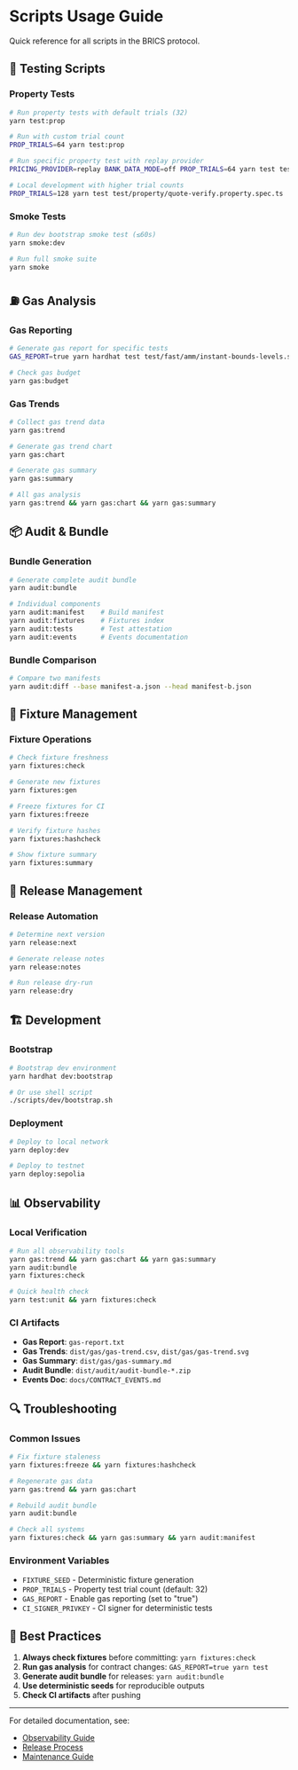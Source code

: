 # Scripts Usage Guide

Quick reference for all scripts in the BRICS protocol.

## 🧪 Testing Scripts

### Property Tests
```bash
# Run property tests with default trials (32)
yarn test:prop

# Run with custom trial count
PROP_TRIALS=64 yarn test:prop

# Run specific property test with replay provider
PRICING_PROVIDER=replay BANK_DATA_MODE=off PROP_TRIALS=64 yarn test test/property/quote-verify.property.spec.ts

# Local development with higher trial counts
PROP_TRIALS=128 yarn test test/property/quote-verify.property.spec.ts
```

### Smoke Tests
```bash
# Run dev bootstrap smoke test (≤60s)
yarn smoke:dev

# Run full smoke suite
yarn smoke
```

## ⛽ Gas Analysis

### Gas Reporting
```bash
# Generate gas report for specific tests
GAS_REPORT=true yarn hardhat test test/fast/amm/instant-bounds-levels.spec.ts

# Check gas budget
yarn gas:budget
```

### Gas Trends
```bash
# Collect gas trend data
yarn gas:trend

# Generate gas trend chart
yarn gas:chart

# Generate gas summary
yarn gas:summary

# All gas analysis
yarn gas:trend && yarn gas:chart && yarn gas:summary
```

## 📦 Audit & Bundle

### Bundle Generation
```bash
# Generate complete audit bundle
yarn audit:bundle

# Individual components
yarn audit:manifest    # Build manifest
yarn audit:fixtures    # Fixtures index
yarn audit:tests       # Test attestation
yarn audit:events      # Events documentation
```

### Bundle Comparison
```bash
# Compare two manifests
yarn audit:diff --base manifest-a.json --head manifest-b.json
```

## 🔧 Fixture Management

### Fixture Operations
```bash
# Check fixture freshness
yarn fixtures:check

# Generate new fixtures
yarn fixtures:gen

# Freeze fixtures for CI
yarn fixtures:freeze

# Verify fixture hashes
yarn fixtures:hashcheck

# Show fixture summary
yarn fixtures:summary
```

## 🚀 Release Management

### Release Automation
```bash
# Determine next version
yarn release:next

# Generate release notes
yarn release:notes

# Run release dry-run
yarn release:dry
```

## 🏗️ Development

### Bootstrap
```bash
# Bootstrap dev environment
yarn hardhat dev:bootstrap

# Or use shell script
./scripts/dev/bootstrap.sh
```

### Deployment
```bash
# Deploy to local network
yarn deploy:dev

# Deploy to testnet
yarn deploy:sepolia
```

## 📊 Observability

### Local Verification
```bash
# Run all observability tools
yarn gas:trend && yarn gas:chart && yarn gas:summary
yarn audit:bundle
yarn fixtures:check

# Quick health check
yarn test:unit && yarn fixtures:check
```

### CI Artifacts
- **Gas Report**: `gas-report.txt`
- **Gas Trends**: `dist/gas/gas-trend.csv`, `dist/gas/gas-trend.svg`
- **Gas Summary**: `dist/gas/gas-summary.md`
- **Audit Bundle**: `dist/audit/audit-bundle-*.zip`
- **Events Doc**: `docs/CONTRACT_EVENTS.md`

## 🔍 Troubleshooting

### Common Issues
```bash
# Fix fixture staleness
yarn fixtures:freeze && yarn fixtures:hashcheck

# Regenerate gas data
yarn gas:trend && yarn gas:chart

# Rebuild audit bundle
yarn audit:bundle

# Check all systems
yarn fixtures:check && yarn gas:summary && yarn audit:manifest
```

### Environment Variables
- `FIXTURE_SEED` - Deterministic fixture generation
- `PROP_TRIALS` - Property test trial count (default: 32)
- `GAS_REPORT` - Enable gas reporting (set to "true")
- `CI_SIGNER_PRIVKEY` - CI signer for deterministic tests

## 📝 Best Practices

1. **Always check fixtures** before committing: `yarn fixtures:check`
2. **Run gas analysis** for contract changes: `GAS_REPORT=true yarn test`
3. **Generate audit bundle** for releases: `yarn audit:bundle`
4. **Use deterministic seeds** for reproducible outputs
5. **Check CI artifacts** after pushing

---

For detailed documentation, see:
- [Observability Guide](../docs/OBSERVABILITY.md)
- [Release Process](../docs/RELEASE.md)
- [Maintenance Guide](../docs/MAINTENANCE.md)
